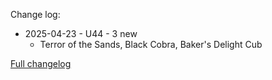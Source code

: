 Change log:
* 2025-04-23 - U44 - 3 new
  * Terror of the Sands, Black Cobra, Baker's Delight Cub


[Full changelog](Changelog.md)
